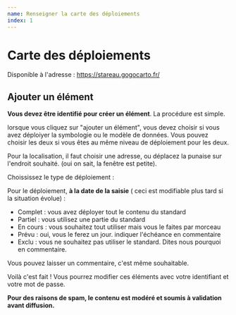 ```yaml
---
name: Renseigner la carte des déploiements
index: 1
---
```


# Carte des déploiements

Disponible à l'adresse : https://stareau.gogocarto.fr/

## Ajouter un élément

**Vous devez être identifié pour créer un élément**. La procédure est simple.

lorsque vous cliquez sur "ajouter un élément", vous devez choisir si vous avez déploiyer la symbologie ou le modèle de données. Vous pouvez choisir les deux si vous êtes au même niveau de déploiement pour les deux.

Pour la localisation, il faut choisir une adresse, ou déplacez la punaise sur l'endroit souhaité. (oui on sait, la fenêtre est petite).

Choississez le type de déploiement :

Pour le déploiement, __à la date de la saisie__ ( ceci est modifiable plus tard si la situation évolue) :

* Complet : vous avez déployer tout le contenu du standard
* Partiel : vous utilisez une partie du standard
* En cours : vous souhaitez tout utiliser mais vous le faites par morceau
* Prévu : oui, vous le ferez un jour. indiquer l'échéance en commentaire
* Exclu : vous ne souhaitez pas utiliser le standard. Dites nous pourquoi en commentaire.

Vous pouvez laisser un commentaire, c'est même souhaitable.

Voilà c'est fait !
Vous pourrez modifier ces éléments avec votre identifiant et votre mot de passe.

**Pour des raisons de spam, le contenu est modéré et soumis à validation avant diffusion.**